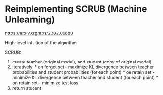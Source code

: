 # Reimplementing SCRUB (Machine Unlearning) 

https://arxiv.org/abs/2302.09880


High-level intuition of the algorithm

SCRUB:
  1. create teacher (original model), and student (copy of original model)
  2. iteratively:
    * on forget set - maximize KL divergence between teacher probabilities and student probabilities  (for each point)
    * on retain set - minimize KL divergence between teacher and student (for each point)
    * on retain set - minimize test loss
  3. return student
